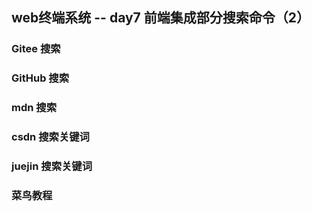 ## web终端系统 -- day7 前端集成部分搜索命令（2）

### Gitee 搜索



### GitHub 搜索



### mdn 搜索



### csdn 搜索关键词



### juejin 搜索关键词



### 菜鸟教程